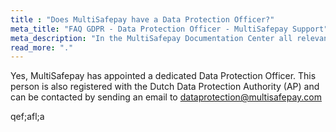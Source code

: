 ```yaml
---
title : "Does MultiSafepay have a Data Protection Officer?"
meta_title: "FAQ GDPR - Data Protection Officer - MultiSafepay Support"
meta_description: "In the MultiSafepay Documentation Center all relevant information regarding our Plugins and API. As well as Support pages for Payment Method, Tools and General Questions. You can also find the contact details of our Support Team and Integration Team."
read_more: "."
---
```


Yes, MultiSafepay has appointed a dedicated Data Protection Officer. This person is also registered with the Dutch Data Protection Authority (AP) and can be contacted by sending an email to <dataprotection@multisafepay.com>

qef;afl;a
